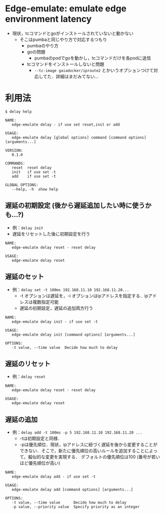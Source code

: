 # Edge-emulate: emulate edge environment latency
- 現状，tcコマンドとgoがインストールされていないと動かない
    - そこはpumbaと同じやり方で対応するつもり
        - pumbaのやり方
        - goの問題
            - pumbaのpodでgoを動かし，tcコマンドだけを各podに送信
        - tcコマンドをインストールしないと問題
            - `--tc-image gaiadocker/iproute2` とかいうオプションつけて対応してた．詳細はまだみてない...

# 利用法
```
$ delay help

NAME:
   edge-emulate delay - if use set reset,init or add

USAGE:
   edge-emulate delay [global options] command [command options] [arguments...]

VERSION:
   0.1.0

COMMANDS:
   reset  reset delay
   init   if use set -t
   add    if use set -t

GLOBAL OPTIONS:
   --help, -h  show help
```
## 遅延の初期設定 (後から遅延追加したい時に使うかも...?)
- 例：`delay init`
- 遅延をリセットした後に初期設定を行う
```
NAME:
   edge-emulate delay reset - reset delay

USAGE:
   edge-emulate delay reset
```


## 遅延のセット
- 例：`delay set -t 100ms 192.168.11.10 192.168.11.20...`
    - -t オプションは遅延を，-i オプションはipアドレスを指定する．ipアドレスは複数指定可能
    - 遅延の初期設定，遅延の追加両方行う
```
NAME:
   edge-emulate delay init - if use set -t

USAGE:
   edge-emulate delay init [command options] [arguments...]

OPTIONS:
   -t value, --time value  Decide how much to delay
```
## 遅延のリセット
- 例：`delay reset`
```
NAME:
   edge-emulate delay reset - reset delay

USAGE:
   edge-emulate delay reset
```

## 遅延の追加
- 例：`delay add -t 100ms -p 5 192.168.11.10 192.168.11.20 ...`
    - -tは初期設定と同様．
    - -pは優先順位．現状，ipアドレスに紐づく遅延を後から変更することができない．そこで，新たに優先順位の高いルールを追加することによって，擬似的な変更を実現する．
    デフォルトの優先順位は100 (番号が若いほど優先順位が高い)
```
NAME:
   edge-emulate delay add - if use set -t

USAGE:
   edge-emulate delay add [command options] [arguments...]

OPTIONS:
   -t value, --time value      Decide how much to delay
   -p value, --priority value  Specify priority as an integer
```